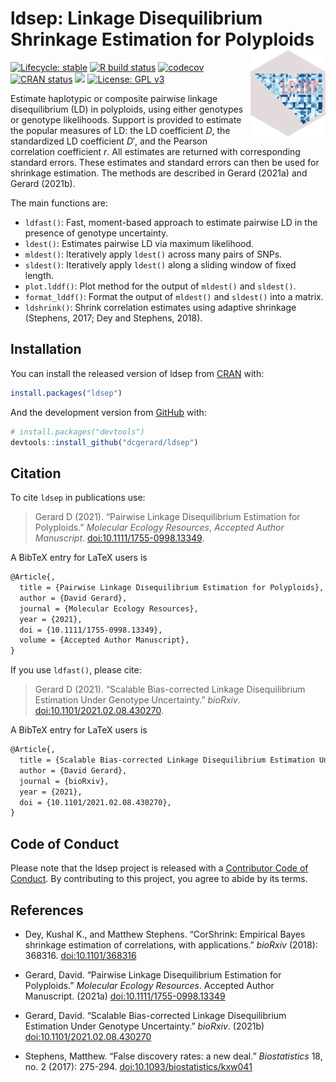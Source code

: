 
<!-- README.md is generated from README.Rmd. Please edit that file -->

# ldsep: Linkage Disequilibrium Shrinkage Estimation for Polyploids <a href='https://dcgerard.github.io/ldsep/'><img src='man/figures/logo.png' align="right" height="138" /></a>

<!-- badges: start -->

[![Lifecycle:
stable](https://img.shields.io/badge/lifecycle-stable-brightgreen.svg)](https://www.tidyverse.org/lifecycle/#stable)
[![R build
status](https://github.com/dcgerard/ldsep/workflows/R-CMD-check/badge.svg)](https://github.com/dcgerard/ldsep/actions)
[![codecov](https://codecov.io/gh/dcgerard/ldsep/branch/master/graph/badge.svg?token=J3ZRB8PAHY)](https://codecov.io/gh/dcgerard/ldsep)
[![CRAN
status](https://www.r-pkg.org/badges/version/ldsep)](https://CRAN.R-project.org/package=ldsep)
[![](http://cranlogs.r-pkg.org/badges/grand-total/ldsep)](https://cran.r-project.org/package=ldsep)
[![License: GPL
v3](https://img.shields.io/badge/License-GPL%20v3-blue.svg)](https://www.gnu.org/licenses/gpl-3.0)
<!-- badges: end -->

Estimate haplotypic or composite pairwise linkage disequilibrium (LD) in
polyploids, using either genotypes or genotype likelihoods. Support is
provided to estimate the popular measures of LD: the LD coefficient *D*,
the standardized LD coefficient *D*′, and the Pearson correlation
coefficient *r*. All estimates are returned with corresponding standard
errors. These estimates and standard errors can then be used for
shrinkage estimation. The methods are described in Gerard (2021a) and
Gerard (2021b).

The main functions are:

-   `ldfast()`: Fast, moment-based approach to estimate pairwise LD in
    the presence of genotype uncertainty.
-   `ldest()`: Estimates pairwise LD via maximum likelihood.
-   `mldest()`: Iteratively apply `ldest()` across many pairs of SNPs.
-   `sldest()`: Iteratively apply `ldest()` along a sliding window of
    fixed length.
-   `plot.lddf()`: Plot method for the output of `mldest()` and
    `sldest()`.
-   `format_lddf()`: Format the output of `mldest()` and `sldest()` into
    a matrix.
-   `ldshrink()`: Shrink correlation estimates using adaptive shrinkage
    (Stephens, 2017; Dey and Stephens, 2018).

## Installation

You can install the released version of ldsep from
[CRAN](https://cran.r-project.org/package=ldsep) with:

``` r
install.packages("ldsep")
```

And the development version from
[GitHub](https://github.com/dcgerard/ldsep) with:

``` r
# install.packages("devtools")
devtools::install_github("dcgerard/ldsep")
```

## Citation

To cite `ldsep` in publications use:

> Gerard D (2021). “Pairwise Linkage Disequilibrium Estimation for
> Polyploids.” *Molecular Ecology Resources*, *Accepted Author
> Manuscript*.
> [doi:10.1111/1755-0998.13349](https://doi.org/10.1111/1755-0998.13349).

A BibTeX entry for LaTeX users is

``` tex
@Article{,
  title = {Pairwise Linkage Disequilibrium Estimation for Polyploids},
  author = {David Gerard},
  journal = {Molecular Ecology Resources},
  year = {2021},
  doi = {10.1111/1755-0998.13349},
  volume = {Accepted Author Manuscript},
}
```

If you use `ldfast()`, please cite:

> Gerard D (2021). “Scalable Bias-corrected Linkage Disequilibrium
> Estimation Under Genotype Uncertainty.” *bioRxiv*.
> [doi:10.1101/2021.02.08.430270](https://doi.org/10.1101/2021.02.08.430270).

A BibTeX entry for LaTeX users is

``` tex
@Article{,
  title = {Scalable Bias-corrected Linkage Disequilibrium Estimation Under Genotype Uncertainty},
  author = {David Gerard},
  journal = {bioRxiv},
  year = {2021},
  doi = {10.1101/2021.02.08.430270},
}
```

## Code of Conduct

Please note that the ldsep project is released with a [Contributor Code
of
Conduct](https://contributor-covenant.org/version/2/0/CODE_OF_CONDUCT.html).
By contributing to this project, you agree to abide by its terms.

## References

-   Dey, Kushal K., and Matthew Stephens. “CorShrink: Empirical Bayes
    shrinkage estimation of correlations, with applications.” *bioRxiv*
    (2018): 368316. [doi:10.1101/368316](https://doi.org/10.1101/368316)

-   Gerard, David. “Pairwise Linkage Disequilibrium Estimation for
    Polyploids.” *Molecular Ecology Resources*. Accepted Author
    Manuscript. (2021a)
    [doi:10.1111/1755-0998.13349](https://doi.org/10.1111/1755-0998.13349)

-   Gerard, David. “Scalable Bias-corrected Linkage Disequilibrium
    Estimation Under Genotype Uncertainty.” *bioRxiv*. (2021b)
    [doi:10.1101/2021.02.08.430270](https://doi.org/10.1101/2021.02.08.430270)

-   Stephens, Matthew. “False discovery rates: a new deal.”
    *Biostatistics* 18, no. 2 (2017): 275-294.
    [doi:10.1093/biostatistics/kxw041](https://doi.org/10.1093/biostatistics/kxw041)
